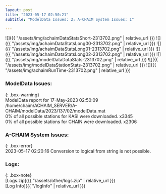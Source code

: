 ```yaml
---
layout: post
title: "2023-05-17 02:50:21"
subtitle: "ModelData Issues: 2; A-CHAIM System Issues: 1"

---
```


![]({{ "/assets/img/achaimDataStatsShort-2313702.png" | relative_url }})
![]({{ "/assets/img/achaimDataStatsLong00-2313702.png" | relative_url }})
![]({{ "/assets/img/achaimDataStatsLong01-2313702.png" | relative_url }})
![]({{ "/assets/img/achaimDataStatsLong02-2313702.png" | relative_url }})
![]({{ "/assets/img/modelDataDataStats-2313702.png" | relative_url }})
![]({{ "/assets/img/modelDataStationStats-2313702.png" | relative_url }})
![]({{ "/assets/img/achaimRunTime-2313702.png" | relative_url }})


### ModelData Issues:  
  
{: .box-warning}  
 ModelData report for 17-May-2023 02:50:09   
 /home/chaim/ACHAIM_SERVER/A-CHAIM/modelData/2023/137/02/modelData.mat   
 0% of all possible stations for KASI were downloaded. x3345   
 0% of all possible stations for CHAIN were downloaded. x2306   
  
### A-CHAIM System Issues:  
  
{: .box-error}  
2023-05-17 02:20:16 Conversion to logical from string is not possible.  

### Logs:  
  
{: .box-note}  
[Logs.zip]({{ "/assets/other/logs.zip" | relative_url }})  
[Log Info]({{ "/logInfo" | relative_url }})  
